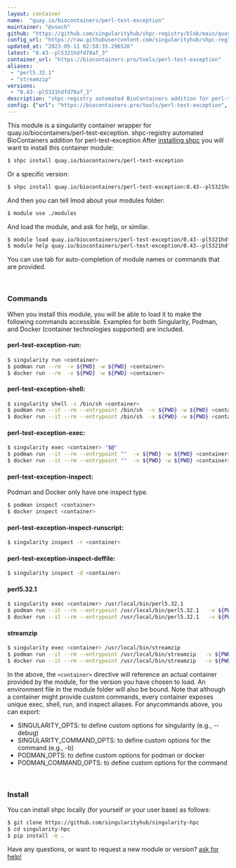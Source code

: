 ```yaml
---
layout: container
name:  "quay.io/biocontainers/perl-test-exception"
maintainer: "@vsoch"
github: "https://github.com/singularityhub/shpc-registry/blob/main/quay.io/biocontainers/perl-test-exception/container.yaml"
config_url: "https://raw.githubusercontent.com/singularityhub/shpc-registry/main/quay.io/biocontainers/perl-test-exception/container.yaml"
updated_at: "2023-05-11 02:50:35.296526"
latest: "0.43--pl5321hdfd78af_3"
container_url: "https://biocontainers.pro/tools/perl-test-exception"
aliases:
 - "perl5.32.1"
 - "streamzip"
versions:
 - "0.43--pl5321hdfd78af_3"
description: "shpc-registry automated BioContainers addition for perl-test-exception"
config: {"url": "https://biocontainers.pro/tools/perl-test-exception", "maintainer": "@vsoch", "description": "shpc-registry automated BioContainers addition for perl-test-exception", "latest": {"0.43--pl5321hdfd78af_3": "sha256:1a7332d61998b0284eeb2338b14868815104c60dd5a4f9dd2ab21dac08a28640"}, "tags": {"0.43--pl5321hdfd78af_3": "sha256:1a7332d61998b0284eeb2338b14868815104c60dd5a4f9dd2ab21dac08a28640"}, "docker": "quay.io/biocontainers/perl-test-exception", "aliases": {"perl5.32.1": "/usr/local/bin/perl5.32.1", "streamzip": "/usr/local/bin/streamzip"}}
---
```


This module is a singularity container wrapper for quay.io/biocontainers/perl-test-exception.
shpc-registry automated BioContainers addition for perl-test-exception
After [installing shpc](#install) you will want to install this container module:


```bash
$ shpc install quay.io/biocontainers/perl-test-exception
```

Or a specific version:

```bash
$ shpc install quay.io/biocontainers/perl-test-exception:0.43--pl5321hdfd78af_3
```

And then you can tell lmod about your modules folder:

```bash
$ module use ./modules
```

And load the module, and ask for help, or similar.

```bash
$ module load quay.io/biocontainers/perl-test-exception/0.43--pl5321hdfd78af_3
$ module help quay.io/biocontainers/perl-test-exception/0.43--pl5321hdfd78af_3
```

You can use tab for auto-completion of module names or commands that are provided.

<br>

### Commands

When you install this module, you will be able to load it to make the following commands accessible.
Examples for both Singularity, Podman, and Docker (container technologies supported) are included.

#### perl-test-exception-run:

```bash
$ singularity run <container>
$ podman run --rm  -v ${PWD} -w ${PWD} <container>
$ docker run --rm  -v ${PWD} -w ${PWD} <container>
```

#### perl-test-exception-shell:

```bash
$ singularity shell -s /bin/sh <container>
$ podman run --it --rm --entrypoint /bin/sh  -v ${PWD} -w ${PWD} <container>
$ docker run --it --rm --entrypoint /bin/sh  -v ${PWD} -w ${PWD} <container>
```

#### perl-test-exception-exec:

```bash
$ singularity exec <container> "$@"
$ podman run --it --rm --entrypoint ""  -v ${PWD} -w ${PWD} <container> "$@"
$ docker run --it --rm --entrypoint ""  -v ${PWD} -w ${PWD} <container> "$@"
```

#### perl-test-exception-inspect:

Podman and Docker only have one inspect type.

```bash
$ podman inspect <container>
$ docker inspect <container>
```

#### perl-test-exception-inspect-runscript:

```bash
$ singularity inspect -r <container>
```

#### perl-test-exception-inspect-deffile:

```bash
$ singularity inspect -d <container>
```


#### perl5.32.1

```bash
$ singularity exec <container> /usr/local/bin/perl5.32.1
$ podman run --it --rm --entrypoint /usr/local/bin/perl5.32.1   -v ${PWD} -w ${PWD} <container> -c " $@"
$ docker run --it --rm --entrypoint /usr/local/bin/perl5.32.1   -v ${PWD} -w ${PWD} <container> -c " $@"
```


#### streamzip

```bash
$ singularity exec <container> /usr/local/bin/streamzip
$ podman run --it --rm --entrypoint /usr/local/bin/streamzip   -v ${PWD} -w ${PWD} <container> -c " $@"
$ docker run --it --rm --entrypoint /usr/local/bin/streamzip   -v ${PWD} -w ${PWD} <container> -c " $@"
```



In the above, the `<container>` directive will reference an actual container provided
by the module, for the version you have chosen to load. An environment file in the
module folder will also be bound. Note that although a container
might provide custom commands, every container exposes unique exec, shell, run, and
inspect aliases. For anycommands above, you can export:

 - SINGULARITY_OPTS: to define custom options for singularity (e.g., --debug)
 - SINGULARITY_COMMAND_OPTS: to define custom options for the command (e.g., -b)
 - PODMAN_OPTS: to define custom options for podman or docker
 - PODMAN_COMMAND_OPTS: to define custom options for the command

<br>

### Install

You can install shpc locally (for yourself or your user base) as follows:

```bash
$ git clone https://github.com/singularityhub/singularity-hpc
$ cd singularity-hpc
$ pip install -e .
```

Have any questions, or want to request a new module or version? [ask for help!](https://github.com/singularityhub/singularity-hpc/issues)